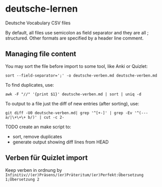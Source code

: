 # deutsche-lernen

Deutsche Vocabulary CSV files

By default, all files use semicolon as field separator and they are all <german>;<portuguese> structured.
Other formats are specified by a header line comment.

## Managing file content

You may sort the file before import to some tool, like Anki or Quizlet:

```
sort --field-separator=';' -o deutsche-verben.md deutsche-verben.md
```

To find duplicates, use:

```
awk -F "//" '{print $1}' deutsche-verben.md | sort | uniq -d
```

To output to a file just the diff of new entries (after sorting), use:

```
git diff -U0 deutsche-verben.md| grep '^[+-]' | grep -Ev '^(--- a/|\+\+\+ b/)' | cut -c 2-
```

TODO create an make script to:
- sort, remove duplicates
- generate output showing diff lines from HEAD


## Verben für Quizlet import

Keep verben in ordnung by `Infinitiv//(er)Präsens/(er)Präteritum/(er)Perfekt:Übersetzung 1;Übersetzung 2`
